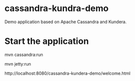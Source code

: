 cassandra-kundra-demo
=====================

Demo application based on Apache Cassandra and Kundera.

Start the application
=====================
mvn cassandra:run

mvn jetty:run

http://localhost:8080/cassandra-kundera-demo/welcome.html